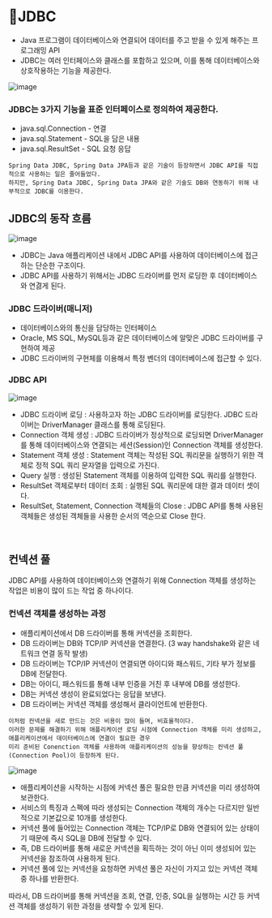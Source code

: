 # 🥕JDBC
- Java 프로그램이 데이터베이스와 연결되어 데이터를 주고 받을 수 있게 해주는 프로그래밍 API
- JDBC는 여러 인터페이스와 클래스를 포함하고 있으며, 이를 통해 데이터베이스와 상호작용하는 기능을 제공한다.
  
![image](https://github.com/sengmin14/CS-Study/assets/140876841/4dc2d714-c559-4bec-a02d-28a8e8d109f1)

### JDBC는 3가지 기능을 표준 인터페이스로 정의하여 제공한다.
- java.sql.Connection - 연결
- java.sql.Statement - SQL을 담은 내용
- java.sql.ResultSet - SQL 요청 응답

```
Spring Data JDBC, Spring Data JPA등과 같은 기술이 등장하면서 JDBC API를 직접적으로 사용하는 일은 줄어들었다.
하지만, Spring Data JDBC, Spring Data JPA와 같은 기술도 DB와 연동하기 위해 내부적으로 JDBC를 이용한다.
```

## JDBC의 동작 흐름
![image](https://github.com/sengmin14/CS-Study/assets/140876841/a149d593-f170-4987-b1dc-a10031cf6f16)
- JDBC는 Java 애플리케이션 내에서 JDBC API를 사용하여 데이터베이스에 접근하는 단순한 구조이다.
- JDBC API를 사용하기 위해서는 JDBC 드라이버를 먼저 로딩한 후 데이터베이스와 연겷게 된다.

### JDBC 드라이버(매니저)
- 데이터베이스와의 통신을 담당하는 인터페이스
- Oracle, MS SQL, MySQL등과 같은 데이터베이스에 알맞은 JDBC 드라이버를 구현하여 제공
- JDBC 드라이버의 구현체를 이용해서 특정 벤더의 데이터베이스에 접근할 수 있다.


### JDBC API
![image](https://github.com/sengmin14/CS-Study/assets/140876841/52cd804d-b915-4c09-8ada-ad3ea0a5f2c1)

- JDBC 드라이버 로딩 : 사용하고자 하는 JDBC 드라이버를 로딩한다. JDBC 드라이버는 DriverManager 클래스를 통해 로딩된다.
- Connection 객체 생성 : JDBC 드라이버가 정상적으로 로딩되면 DriverManager를 통해 데이터베이스와 연결되는 세션(Session)인 Connection 객체를 생성한다.
- Statement 객체 생성 : Statement 객체는 작성된 SQL 쿼리문을 실행하기 위한 객체로 정적 SQL 쿼리 문자열을 입력으로 가진다.
- Query 실행 : 생성된 Statement 객체를 이용하여 입력한 SQL 쿼리를 실행한다.
- ResultSet 객체로부터 데이터 조회 : 실행된 SQL 쿼리문에 대한 결과 데이터 셋이다.
- ResultSet, Statement, Connection 객체들의 Close : JDBC API를 통해 사용된 객체들은 생성된 객체들을 사용한 순서의 역순으로 Close 한다.
<br>

## 컨넥션 풀
JDBC API를 사용하여 데이터베이스와 연결하기 위해 Connection 객체를 생성하는 작업은 비용이 많이 드는 작업 중 하나이다.

### 컨넥션 객체를 생성하는 과정
- 애플리케이션에서 DB 드라이버를 통해 커넥션을 조회한다.
- DB 드라이버는 DB와 TCP/IP 커넥션을 연결한다. (3 way handshake와 같은 네트워크 연결 동작 발생)
- DB 드라이버는 TCP/IP 커넥션이 연결되면 아이디와 패스워드, 기타 부가 정보를 DB에 전달한다.
- DB는 아이디, 패스워드를 통해 내부 인증을 거친 후 내부에 DB를 생성한다.
- DB는 커넥션 생성이 완료되었다는 응답을 보낸다.
- DB 드라이버는 커넥션 객체를 생성해서 클라이언트에 반환한다.

```
이처럼 컨넥션을 새로 만드는 것은 비용이 많이 들며, 비효율적이다.
이러한 문제를 해결하기 위해 애플리케이션 로딩 시점에 Connection 객체를 미리 생성하고, 애플리케이션에서 데이터베이스에 연결이 필요한 경우
미리 준비된 Conenction 객체를 사용하여 애플리케이션의 성능을 향상하는 컨넥션 풀(Connection Pool)이 등장하게 된다.
```
![image](https://github.com/sengmin14/CS-Study/assets/140876841/019bbfa2-d51b-490b-9b58-dfaa861ac3b8)

- 애플리케이션을 시작하는 시점에 커넥션 풀은 필요한 만큼 커넥션을 미리 생성하여 보관한다.
- 서비스의 특징과 스펙에 따라 생성되는 Connection 객체의 개수는 다르지만 일반적으로 기본값으로 10개를 생성한다.
- 커넥션 풀에 들어있는 Connection 객체는 TCP/IP로 DB와 연결되어 있는 상태이기 때문에 즉시 SQL을 DB에 전달할 수 있다.
- 즉, DB 드라이버를 통해 새로운 커넥션을 획득하는 것이 아닌 이미 생성되어 있는 커넥션을 참조하여 사용하게 된다.
- 커넥션 풀에 있는 커넥션을 요청하면 커넥션 풀은 자신이 가지고 있는 커넥션 객체 중 하나를 반환한다.

따라서, DB 드라이버를 통해 커넥션을 조회, 연결, 인증, SQL을 실행하는 시간 등 커넥션 객체를 생성하기 위한 과정을 생략할 수 있게 된다.











